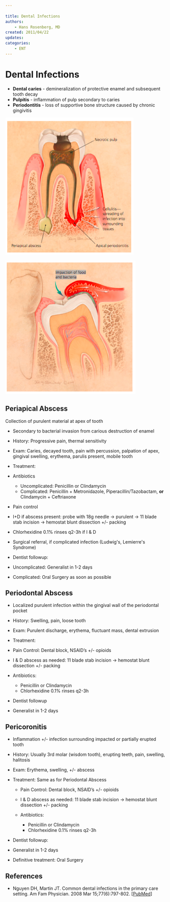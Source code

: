 ```yaml
---

title: Dental Infections
authors:
    - Hans Rosenberg, MD
created: 2011/04/22
updates:
categories:
    - ENT
---
```


# Dental Infections

- **Dental caries** - demineralization of protective enamel and subsequent tooth decay
- **Pulpitis** - inflammation of pulp secondary to caries
- **Periodontitis** - loss of supportive bone structure caused by chronic gingivitis

![Cellulitis, necrotic pulp, and periapical abscess diagram](image-1.png)

![Impaction of food and bacteria diagram](image-2.png)

## Periapical Abscess

Collection of purulent material at apex of tooth

- Secondary to bacterial invasion from carious destruction of enamel
- History: Progressive pain, thermal sensitivity
- Exam: Caries, decayed tooth, pain with percussion, palpation of apex, gingival swelling, erythema, parulis present, mobile tooth
- Treatment:

- Antibiotics

  - Uncomplicated: <span class="drug">Penicillin</span> or <span class="drug">Clindamycin</span>
  - Complicated: <span class="drug">Penicillin</span> + <span class="drug">Metronidazole</span>, Piperacillin/Tazobactam, **or** <span class="drug">Clindamycin</span> + <span class="drug">Ceftriaxone</span>

- Pain control
- I+D if abscess present: probe with 18g needle → purulent → 11 blade stab incision → hemostat blunt dissection +/- packing
- <span class="drug">Chlorhexidine</span> 0.1% rinses q2-3h if I & D
- Surgical referral, if complicated infection (Ludwig's, Lemierre's Syndrome)

- Dentist followup:

- Uncomplicated: Generalist in 1-2 days
- Complicated: Oral Surgery as soon as possible

## Periodontal Abscess

- Localized purulent infection within the gingival wall of the periodontal pocket
- History: Swelling, pain, loose tooth
- Exam: Purulent discharge, erythema, fluctuant mass, dental extrusion
- Treatment:

- Pain Control: Dental block, NSAID’s +/- opioids
- I & D abscess as needed: 11 blade stab incision → hemostat blunt dissection +/- packing
- Antibiotics:

  - <span class="drug">Penicillin</span> or <span class="drug">Clindamycin</span>
  - <span class="drug">Chlorhexidine</span> 0.1% rinses q2-3h

- Dentist followup
- Generalist in 1-2 days

## Pericoronitis

- Inflammation +/- infection surrounding impacted or partially erupted tooth
- History: Usually 3rd molar (wisdom tooth), erupting teeth, pain, swelling, halitosis
- Exam: Erythema, swelling, +/- abscess
- Treatment: Same as for Periodontal Abscess

  - Pain Control: Dental block, NSAID’s +/- opioids
  - I & D abscess as needed: 11 blade stab incision → hemostat blunt dissection +/- packing
  - Antibiotics:

    - <span class="drug">Penicillin</span> or <span class="drug">Clindamycin</span>
    - <span class="drug">Chlorhexidine</span> 0.1% rinses q2-3h

- Dentist followup: 
- Generalist in 1-2 days

- Definitive treatment: Oral Surgery

## References

- Nguyen DH, Martin JT. Common dental infections in the primary care setting. Am Fam Physician. 2008 Mar 15;77(6):797-802. [[PubMed](https://www.ncbi.nlm.nih.gov/pubmed/?term=18386594)]
